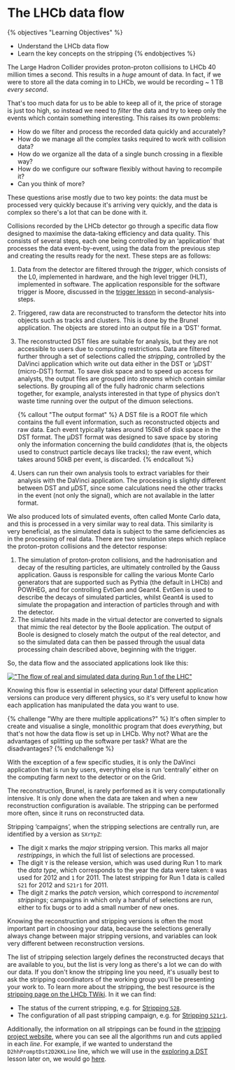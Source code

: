 # The LHCb data flow

{% objectives "Learning Objectives" %}
* Understand the LHCb data flow
* Learn the key concepts on the stripping
{% endobjectives %} 

The Large Hadron Collider provides proton-proton collisions to LHCb 40 million 
times a second.
This results in a _huge_ amount of data. In fact, if we were to store all the data coming in to LHCb, we would be recording ~ 1 TB _every second_.

That's too much data for us to be able to keep all of it, the price of storage 
is just too high, so instead we need to _filter_ the data and try to keep only 
the events which contain something interesting.
This raises its own problems:

* How do we filter and process the recorded data quickly and accurately?
* How do we manage all the complex tasks required to work with collision data?
* How do we organize all the data of a single bunch crossing in a flexible way?
* How do we configure our software flexibly without having to recompile it?
* Can you think of more?

These questions arise mostly due to two key points: the data must be processed 
very quickly because it's arriving very quickly, and the data is complex so 
there's a lot that can be done with it.

Collisions recorded by the LHCb detector go through a specific data flow 
designed to maximise the data-taking efficiency and data quality.
This consists of several steps, each one being controlled by an ‘application’ 
that processes the data event-by-event, using the data from the previous step 
and creating the results ready for the next.
These steps are as follows:

 1. Data from the detector are filtered through the _trigger_, which consists 
    of the L0, implemented in hardware, and the high level trigger (HLT), 
    implemented in software. The application responsible for the software trigger 
    is Moore, discussed in the [trigger lesson](../second-analysis-steps/hlt-intro.md) 
    in second-analysis-steps.
 2. Triggered, raw data are reconstructed to transform the detector hits into 
    objects such as tracks and clusters. This is done by the Brunel 
    application. The objects are stored into an output file in a ‘DST’ format.
 3. The reconstructed DST files are suitable for analysis, but they are not 
    accessible to users due to computing restrictions. Data are filtered 
    further through a set of selections called the *stripping*, controlled by 
    the DaVinci application which write out data either in the DST or ‘µDST’ 
    (micro-DST) format. To save disk space and to speed up access for analysts, the 
    output files are grouped into _streams_ which contain similar selections.
    By grouping all of the fully hadronic charm selections together, for 
    example, analysts interested in that type of physics don't waste time running 
    over the output of the dimuon selections.

    {% callout "The output format" %}
A DST file is a ROOT file which contains the full event information, such as 
reconstructed objects and raw data. Each event typically takes around 150kB of 
disk space in the DST format.
The µDST format was designed to save space by storing only the 
information concerning the build _candidates_ (that is, the objects used 
to construct particle decays like tracks); the raw event, which takes 
around 50kB per event, is discarded.
    {% endcallout %} 

 4. Users can run their own analysis tools to extract variables for their 
    analysis with the DaVinci application. The processing is slightly different 
    between DST and µDST, since some calculations need the other tracks in the 
    event (not only the signal), which are not available in the latter format.

We also produced lots of simulated events, often called Monte Carlo data, and 
this is processed in a very similar way to real data.
This similarity is very beneficial, as the simulated data is subject to the 
same deficiencies as in the processing of real data.
There are two simulation steps which replace the proton-proton collisions and 
the detector response:

1. The simulation of proton-proton collisions, and the hadronisation and decay 
   of the resulting particles, are ultimately controlled by the Gauss 
   application. Gauss is responsible for calling the various Monte Carlo 
   generators that are supported such as Pythia (the default in LHCb) and POWHEG, 
   and for controlling EvtGen and Geant4. EvtGen is used to describe the decays of 
   simulated particles, whilst Geant4 is used to simulate the propagation and 
   interaction of particles through and with the detector.
2. The simulated hits made in the virtual detector are converted to signals 
   that mimic the real detector by the Boole application. The output of Boole 
   is designed to closely match the output of the real detector, and so the 
   simulated data can then be passed through the usual data processing chain 
   described above, beginning with the trigger.

So, the data flow and the associated applications look like this:

[!["The flow of real and simulated data during Run 1 of the LHC"](img/lhcb_data_flow.png)](img/lhcb_data_flow.png)

Knowing this flow is essential in selecting your data! Different application 
versions can produce very different physics, so it's very useful to know how 
each application has manipulated the data you want to use.

{% challenge "Why are there multiple applications?" %}
It's often simpler to create and visualise a single, monolithic program that 
does _everything_, but that's not how the data flow is set up in LHCb. Why not? 
What are the advantages of splitting up the software per task? What are the 
disadvantages?
{% endchallenge %} 

With the exception of a few specific studies, it is only the DaVinci 
application that is run by users, everything else is run ‘centrally’ either on 
the computing farm next to the detector or on the Grid.

The reconstruction, Brunel, is rarely performed as it is very computationally 
intensive.
It is only done when the data are taken and when a new reconstruction 
configuration is available.
The stripping can be performed more often, since it runs on reconstructed data.  

Stripping ‘campaigns’, when the stripping selections are centrally run, are 
identified by a version as `SXrYpZ`:

 - The digit `X` marks the _major_ stripping version. This marks all major 
   _restrippings_, in which the full list of selections are processed.
 - The digit `Y` is the release version, which was used during Run 1 to mark 
   the _data type_, which corresponds to the year the data were taken: `0` was 
   used for 2012 and `1` for 2011. The latest stripping for Run 1 data is called 
   `S21` for 2012 and `S21r1` for 2011.
 - The digit `Z` marks the _patch_ version, which correspond to _incremental 
   strippings_; campaigns in which only a handful of selections are run, either 
to fix bugs or to add a small number of new ones.

Knowing the reconstruction and stripping versions is often the most important 
part in choosing your data, because the selections generally always change 
between major stripping versions, and variables can look very different between 
reconstruction versions.

The list of stripping selection largely defines the reconstructed decays that 
are available to you, but the list is very long as there's a lot we can do with 
our data. If you don't know the stripping line you need, it's usually best to 
ask the stripping coordinators of the working group you'll be presenting your 
work to. To learn more about the stripping, the best resource is the [stripping 
page on the LHCb
TWiki](https://twiki.cern.ch/twiki/bin/view/LHCb/LHCbStripping).
In it we can find:

  - The status of the current stripping, e.g. for [Stripping 
    `S28`](http://lhcbproject.web.cern.ch/lhcbproject/Reprocessing/stats-re-stripping28.html).
  - The configuration of all past stripping campaign, e.g. for [Stripping 
    `S21r1`](http://lhcbproject.web.cern.ch/lhcbproject/Reprocessing/stats-re-stripping-fall14.html).

Additionally, the information on all strippings can be found in the [stripping 
project 
website](http://lhcb-release-area.web.cern.ch/LHCb-release-area/DOC/stripping/), 
where you can see all the algorithms run and cuts applied in each _line_.
For example, if we wanted to understand the 
`D2hhPromptDst2D2KKLine` line, which we will use in the 
[exploring a DST](interactive-dst.html) lesson later on, we would go 
[here](http://lhcb-release-area.web.cern.ch/LHCb-release-area/DOC/stripping/config/stripping21/charmcompleteevent/strippingd2hhcompleteeventpromptdst2d2rsline.html).
